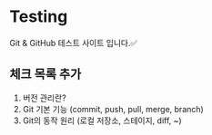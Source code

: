 # Testing

Git & GitHub 테스트 사이트 입니다.✅

## 체크 목록 추가
1. 버전 관리란?
2. Git 기본 기능 (commit, push, pull, merge, branch)
3. Git의 동작 원리 (로컬 저장소, 스테이지, diff, ~)
